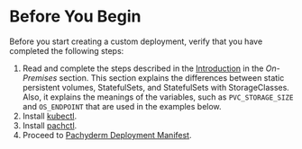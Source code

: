 # Before You Begin

Before you start creating a custom deployment, verify that you have
completed the following steps:

1. Read and complete the steps described in the [Introduction](../../on_premises/#introduction)
in the *On-Premises* section. This section explains the differences between
static persistent volumes, StatefulSets, and StatefulSets with StorageClasses.
Also, it explains the meanings of the variables, such as  `PVC_STORAGE_SIZE`
and `OS_ENDPOINT` that are used in the examples below.
1. Install [kubectl](https://kubernetes.io/docs/tasks/tools/).
1. Install [pachctl](../../../../getting-started/local_installation/#install-pachctl).
1. Proceed to [Pachyderm Deployment Manifest](../deploy_custom_pachyderm_deployment_manifest/).
